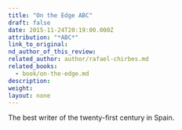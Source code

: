 ```yaml
---
title: "On the Edge ABC"
draft: false
date: 2015-11-24T20:19:00.000Z
attribution: "*ABC*"
link_to_original:
nd_author_of_this_review:
related_author: author/rafael-chirbes.md
related_books:
  - book/on-the-edge.md
description:
weight:
layout: none
---
```

The best writer of the twenty-first century in Spain.


